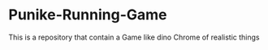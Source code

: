 # Punike-Running-Game
This is a repository that contain a Game like dino Chrome of realistic things
